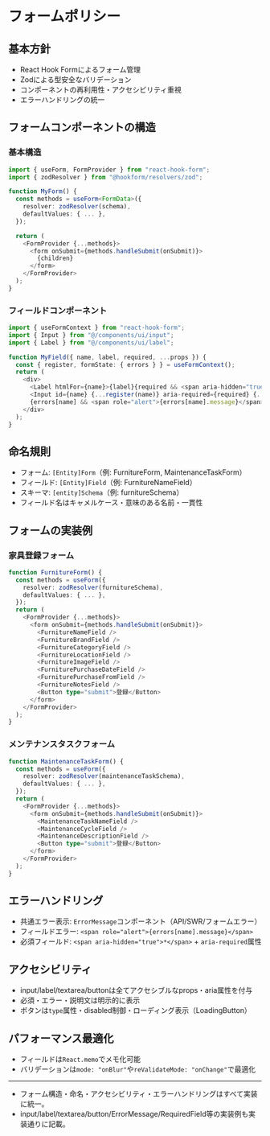 # フォームポリシー

## 基本方針

- React Hook Formによるフォーム管理
- Zodによる型安全なバリデーション
- コンポーネントの再利用性・アクセシビリティ重視
- エラーハンドリングの統一

## フォームコンポーネントの構造

### 基本構造

```typescript
import { useForm, FormProvider } from "react-hook-form";
import { zodResolver } from "@hookform/resolvers/zod";

function MyForm() {
  const methods = useForm<FormData>({
    resolver: zodResolver(schema),
    defaultValues: { ... },
  });

  return (
    <FormProvider {...methods}>
      <form onSubmit={methods.handleSubmit(onSubmit)}>
        {children}
      </form>
    </FormProvider>
  );
}
```

### フィールドコンポーネント

```typescript
import { useFormContext } from "react-hook-form";
import { Input } from "@/components/ui/input";
import { Label } from "@/components/ui/label";

function MyField({ name, label, required, ...props }) {
  const { register, formState: { errors } } = useFormContext();
  return (
    <div>
      <Label htmlFor={name}>{label}{required && <span aria-hidden="true">*</span>}</Label>
      <Input id={name} {...register(name)} aria-required={required} {...props} />
      {errors[name] && <span role="alert">{errors[name].message}</span>}
    </div>
  );
}
```

## 命名規則

- フォーム: `[Entity]Form`（例: FurnitureForm, MaintenanceTaskForm）
- フィールド: `[Entity]Field`（例: FurnitureNameField）
- スキーマ: `[entity]Schema`（例: furnitureSchema）
- フィールド名はキャメルケース・意味のある名前・一貫性

## フォームの実装例

### 家具登録フォーム

```typescript
function FurnitureForm() {
  const methods = useForm({
    resolver: zodResolver(furnitureSchema),
    defaultValues: { ... },
  });
  return (
    <FormProvider {...methods}>
      <form onSubmit={methods.handleSubmit(onSubmit)}>
        <FurnitureNameField />
        <FurnitureBrandField />
        <FurnitureCategoryField />
        <FurnitureLocationField />
        <FurnitureImageField />
        <FurniturePurchaseDateField />
        <FurniturePurchaseFromField />
        <FurnitureNotesField />
        <Button type="submit">登録</Button>
      </form>
    </FormProvider>
  );
}
```

### メンテナンスタスクフォーム

```typescript
function MaintenanceTaskForm() {
  const methods = useForm({
    resolver: zodResolver(maintenanceTaskSchema),
    defaultValues: { ... },
  });
  return (
    <FormProvider {...methods}>
      <form onSubmit={methods.handleSubmit(onSubmit)}>
        <MaintenanceTaskNameField />
        <MaintenanceCycleField />
        <MaintenanceDescriptionField />
        <Button type="submit">登録</Button>
      </form>
    </FormProvider>
  );
}
```

## エラーハンドリング

- 共通エラー表示: `ErrorMessage`コンポーネント（API/SWR/フォームエラー）
- フィールドエラー: `<span role="alert">{errors[name].message}</span>`
- 必須フィールド: `<span aria-hidden="true">*</span>` + `aria-required`属性

## アクセシビリティ

- input/label/textarea/buttonは全てアクセシブルなprops・aria属性を付与
- 必須・エラー・説明文は明示的に表示
- ボタンは`type`属性・disabled制御・ローディング表示（LoadingButton）

## パフォーマンス最適化

- フィールドは`React.memo`でメモ化可能
- バリデーションは`mode: "onBlur"`や`reValidateMode: "onChange"`で最適化

---

- フォーム構造・命名・アクセシビリティ・エラーハンドリングはすべて実装に統一。
- input/label/textarea/button/ErrorMessage/RequiredField等の実装例も実装通りに記載。
